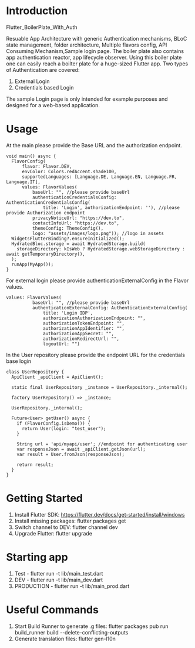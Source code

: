 

# Introduction 
Flutter_BoilerPlate_With_Auth

Resuable App Architecture with generic Authentication mechanisms, BLoC state management, folder architecture, Multiple flavors config, API Consuming Mechanism,Sample login page. The boiler plate  also contains app authentication reactor, app lifecycle observer. 
Using this boiler plate one can easily reach a boilter plate for a huge-sized Flutter app.
Two types of Authentication are covered:
1. External Login
2. Credentials based Login

The sample Login page is only intended for example purposes and designed for a web-based application. 

# Usage
At the main please provide the Base URL and the authorization endpoint. 

```
void main() async {
  FlavorConfig(
      flavor: Flavor.DEV,
      envColor: Colors.redAccent.shade100,
      supportedLanguages: [Language.DE, Language.EN, Language.FR, Language.IT],
      values: FlavorValues(
          baseUrl: "", //please provide baseUrl
          authenticationCredentialsConfig: AuthenticationCredentialsConfig(
              title: 'Login', authorizationEndpoint: ''), //please provide Authorization endpoint
          privacyNoticeUrl: "https://dev.to",
          contactInfoUrl: "https://dev.to",
          themeConfig: ThemeConfig(),
          logo: "assets/images/logo.png")); //logo in assets
  WidgetsFlutterBinding?.ensureInitialized();
  HydratedBloc.storage = await HydratedStorage.build(
    storageDirectory: kIsWeb ? HydratedStorage.webStorageDirectory : await getTemporaryDirectory(),
  );
  runApp(MyApp());
}
```

For external login please provide authenticationExternalConfig in the Flavor values.
```
values: FlavorValues(
          baseUrl: "", //please provide baseUrl
          authenticationExternalConfig: AuthenticationExternalConfig(
              title: 'Login IDP',
              authorizationAuthorizationEndpoint: "",
              authorizationTokenEndpoint: "",
              authorizationAppIdentifier: "",
              authorizationAppSecret: "",
              authorizationRedirectUrl: "",
              logoutUrl: "")
```
In the User repository please provide the  endpoint URL for the credentials base login 
```
class UserRepository {
  ApiClient _apiClient = ApiClient();

  static final UserRepository _instance = UserRepository._internal();

  factory UserRepository() => _instance;

  UserRepository._internal();

  Future<User> getUser() async {
    if (FlavorConfig.isDemo()) {
      return User(login: "test_user");
    }

    String url = 'api/myapi/user'; //endpoint for authenticating user
    var responseJson = await _apiClient.getJson(url);
    var result = User.fromJson(responseJson);

    return result;
  }
}

```
# Getting Started
1. Install Flutter SDK: https://flutter.dev/docs/get-started/install/windows
2. Install missing packages: flutter packages get
3. Switch channel to DEV: flutter channel dev
4. Upgrade Flutter: flutter upgrade

# Starting app
1. Test - flutter run -t lib/main_test.dart
2. DEV - flutter run -t lib/main_dev.dart
3. PRODUCTION - flutter run -t lib/main_prod.dart

# Useful Commands
1. Start Build Runner to generate .g files: flutter packages pub run build_runner build --delete-conflicting-outputs 
2. Generate translation files: flutter gen-l10n

